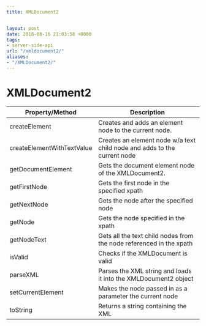 ```yaml
---
title: XMLDocument2


layout: post
date: 2018-08-16 21:03:58 +0000
tags:
- server-side-api
url: "/xmldocument2/"
aliases:
- "/XMLDocument2/"
---
```

# XMLDocument2
<!--more-->

| Property/Method            | Description                                                              |
|----------------------------|--------------------------------------------------------------------------|
| createElement              | Creates and adds an element node to the current node.                    |
| createElementWithTextValue | Creates an element node w/a text child node and adds to the current node |
| getDocumentElement         | Gets the document element node of the XMLDocument2.                      |
| getFirstNode               | Gets the first node in the specified xpath                               |
| getNextNode                | Gets the node after the specified node                                   |
| getNode                    | Gets the node specified in the xpath                                     |
| getNodeText                | Gets all the text child nodes from the node referenced in the xpath      |
| isValid                    | Checks if the XMLDocument is valid                                       |
| parseXML                   | Parses the XML string and loads it into the XMLDocument2 object          |
| setCurrentElement          | Makes the node passed in as a parameter the current node                 |
| toString                   | Returns a string containing the XML                                      |

